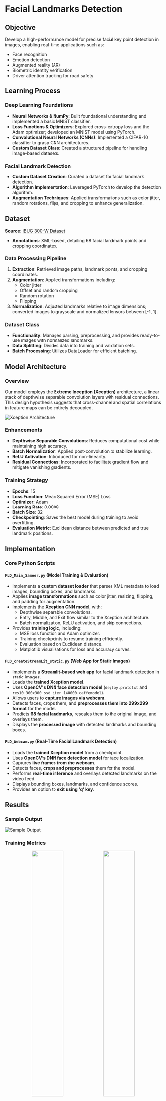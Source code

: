 # Facial Landmarks Detection

## Objective

Develop a high-performance model for precise facial key point detection in images, enabling real-time applications such as:

- Face recognition
- Emotion detection
- Augmented reality (AR)
- Biometric identity verification
- Driver attention tracking for road safety

## Learning Process

### Deep Learning Foundations

- **Neural Networks & NumPy**: Built foundational understanding and implemented a basic MNIST classifier.
- **Loss Functions & Optimizers**: Explored cross-entropy loss and the Adam optimizer; developed an MNIST model using PyTorch.
- **Convolutional Neural Networks (CNNs)**: Implemented a CIFAR-10 classifier to grasp CNN architectures.
- **Custom Dataset Class**: Created a structured pipeline for handling image-based datasets.

### Facial Landmark Detection

- **Custom Dataset Creation**: Curated a dataset for facial landmark detection.
- **Algorithm Implementation**: Leveraged PyTorch to develop the detection algorithm.
- **Augmentation Techniques**: Applied transformations such as color jitter, random rotations, flips, and cropping to enhance generalization.

## Dataset

**Source**: [iBUG 300-W Dataset](https://www.kaggle.com/datasets/toxicloser/ibug-300w-large-face-landmark-dataset)

- **Annotations**: XML-based, detailing 68 facial landmark points and cropping coordinates.

### Data Processing Pipeline

1. **Extraction**: Retrieved image paths, landmark points, and cropping coordinates.
2. **Augmentation**: Applied transformations including:
   - Color jitter
   - Offset and random cropping
   - Random rotation
   - Flipping
3. **Normalization**: Adjusted landmarks relative to image dimensions; converted images to grayscale and normalized tensors between [-1, 1].

### Dataset Class

- **Functionality**: Manages parsing, preprocessing, and provides ready-to-use images with normalized landmarks.
- **Data Splitting**: Divides data into training and validation sets.
- **Batch Processing**: Utilizes DataLoader for efficient batching.

## Model Architecture

### Overview

Our model employs the **Extreme Inception (Xception)** architecture, a linear stack of depthwise separable convolution layers with residual connections. This design hypothesis suggests that cross-channel and spatial correlations in feature maps can be entirely decoupled.

![Xception Architecture](https://github.com/SameerB-05/Facial-Landmarks-Detection/blob/main/Pics_for_FLDRepo/XceptionArchitecture.png)

### Enhancements

- **Depthwise Separable Convolutions**: Reduces computational cost while maintaining high accuracy.
- **Batch Normalization**: Applied post-convolution to stabilize learning.
- **ReLU Activation**: Introduced for non-linearity.
- **Residual Connections**: Incorporated to facilitate gradient flow and mitigate vanishing gradients.

### Training Strategy

- **Epochs**: 15
- **Loss Function**: Mean Squared Error (MSE) Loss
- **Optimizer**: Adam
- **Learning Rate**: 0.0008
- **Batch Size**: 32
- **Checkpointing**: Saves the best model during training to avoid overfitting.
- **Evaluation Metric**: Euclidean distance between predicted and true landmark positions.

## Implementation

### Core Python Scripts

#### `FLD_Main_Sameer.py` (Model Training & Evaluation)
- Implements a **custom dataset loader** that parses XML metadata to load images, bounding boxes, and landmarks.
- Applies **image transformations** such as color jitter, resizing, flipping, and padding for augmentation.
- Implements the **Xception CNN model**, with:
  - Depthwise separable convolutions.
  - Entry, Middle, and Exit flow similar to the Xception architecture.
  - Batch normalization, ReLU activation, and skip connections.
- Provides **training logic**, including:
  - MSE loss function and Adam optimizer.
  - Training checkpoints to resume training efficiently.
  - Evaluation based on Euclidean distance.
  - Matplotlib visualizations for loss and accuracy curves.

#### `FLD_createStreamLit_static.py` (Web App for Static Images)
- Implements a **Streamlit-based web app** for facial landmark detection in static images.
- Loads the **trained Xception model**.
- Uses **OpenCV's DNN face detection model** (`deploy.prototxt` and `res10_300x300_ssd_iter_140000.caffemodel`).
- Allows users to **capture images via webcam**.
- Detects faces, crops them, and **preprocesses them into 299x299 format** for the model.
- Predicts **68 facial landmarks**, rescales them to the original image, and overlays them.
- Displays the **processed image** with detected landmarks and bounding boxes.

#### `FLD_Webcam.py` (Real-Time Facial Landmark Detection)
- Loads the **trained Xception model** from a checkpoint.
- Uses **OpenCV’s DNN face detection model** for face localization.
- Captures **live frames from the webcam**.
- Detects faces, **crops and preprocesses** them for the model.
- Performs **real-time inference** and overlays detected landmarks on the video feed.
- Displays bounding boxes, landmarks, and confidence scores.
- Provides an option to **exit using 'q' key**.

## Results

### Sample Output

![Sample Output](https://raw.githubusercontent.com/SameerB-05/Facial-Landmarks-Detection/main/Pics_for_FLDRepo/sample_res_testset.png)

### Training Metrics

<p align="center">
  <img src="https://raw.githubusercontent.com/SameerB-05/Facial-Landmarks-Detection/main/Pics_for_FLDRepo/cost_vs_epochs.png" width="45%">
  <img src="https://raw.githubusercontent.com/SameerB-05/Facial-Landmarks-Detection/main/Pics_for_FLDRepo/model_accuracy.png" width="45%">
</p>

## Applications

Facial landmark detection has several real-world applications, including:
- **Emotion analysis**: Detecting human expressions for sentiment analysis.
- **Driver attention tracking**: Enhancing road safety by monitoring driver fatigue.
- **Biometric verification**: Improving identity authentication.
- **AR & VR interaction**: Enabling expressive virtual avatars and improved communication.

## Software Tools Used

- Python
- NumPy
- PyTorch
- PIL (Pillow)
- Matplotlib
- Streamlit
- OpenCV


### References

- François Chollet, "Xception: Deep Learning with Depthwise Separable Convolutions", CVPR 2017. [Paper](https://arxiv.org/abs/1610.02357)
- Christian Szegedy et al., "Rethinking the Inception Architecture for Computer Vision", CVPR 2016. [Paper](https://arxiv.org/abs/1512.00567)

## Project Overview & Demo

🔗 **Live Demo**: [Facial Landmarks Detection Web App](https://sameer-badami-facial-landmarks-detection-static.streamlit.app/)  
📄 **Project Summary**: [Read about the project on LinkedIn](https://www.linkedin.com/posts/ivlabs-vnit_ivlabs-vnit-teamwork-activity-7276929542571667456-ifua?utm_source=share&utm_medium=member_desktop&rcm=ACoAAES9jMQBGVJ8zdNRf5oeTInRSB9cQsMW_pk)

